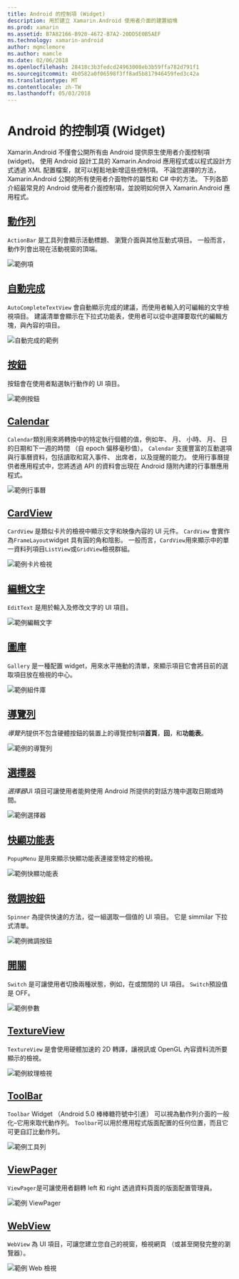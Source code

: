 ```yaml
---
title: Android 的控制項 (Widget)
description: 用於建立 Xamarin.Android 使用者介面的建置組塊
ms.prod: xamarin
ms.assetid: B7A82166-B920-4672-B7A2-20DD5E0B5AEF
ms.technology: xamarin-android
author: mgmclemore
ms.author: mamcle
ms.date: 02/06/2018
ms.openlocfilehash: 28418c3b3fedcd24963008eb3b59ffa782d791f1
ms.sourcegitcommit: 4b0582a0f06598f3ff8ad5b817946459fed3c42a
ms.translationtype: MT
ms.contentlocale: zh-TW
ms.lasthandoff: 05/03/2018
---
```

# <a name="android-controls-widgets"></a>Android 的控制項 (Widget)

Xamarin.Android 不僅會公開所有由 Android 提供原生使用者介面控制項 (widget)。 使用 Android 設計工具的 Xamarin.Android 應用程式或以程式設計方式透過 XML 配置檔案，就可以輕鬆地新增這些控制項。 不論您選擇的方法，Xamarin.Android 公開的所有使用者介面物件的屬性和 C# 中的方法。 下列各節介紹最常見的 Android 使用者介面控制項，並說明如何併入 Xamarin.Android 應用程式。

## <a name="action-barandroiduser-interfacecontrolsaction-barmd"></a>[動作列](~/android/user-interface/controls/action-bar.md) 

`ActionBar` 是工具列會顯示活動標題、 瀏覽介面與其他互動式項目。 一般而言，動作列會出現在活動視窗的頂端。

![範例項](images/action-bar.png)


## <a name="auto-completeandroiduser-interfacecontrolsauto-completemd"></a>[自動完成](~/android/user-interface/controls/auto-complete.md)

`AutoCompleteTextView` 會自動顯示完成的建議，而使用者輸入的可編輯的文字檢視項目。 建議清單會顯示在下拉式功能表，使用者可以從中選擇要取代的編輯方塊，與內容的項目。

![自動完成的範例](images/auto-complete.png)


## <a name="buttonsandroiduser-interfacecontrolsbuttonsindexmd"></a>[按鈕](~/android/user-interface/controls/buttons/index.md)

按鈕會在使用者點選執行動作的 UI 項目。

![範例按鈕](images/buttons.png)


## <a name="calendarandroiduser-interfacecontrolscalendarmd"></a>[Calendar](~/android/user-interface/controls/calendar.md)

`Calendar`類別用來將轉換中的特定執行個體的值，例如年、 月、 小時、 月、 日的日期和下一週的時間 （自 epoch 偏移毫秒值）。
`Calendar` 支援豐富的互動選項與行事曆資料，包括讀取和寫入事件、 出席者，以及提醒的能力。 使用行事曆提供者應用程式中，您將透過 API 的資料會出現在 Android 隨附內建的行事曆應用程式。

![範例行事曆](images/calendar.png)


## <a name="cardviewandroiduser-interfacecontrolscard-viewmd"></a>[CardView](~/android/user-interface/controls/card-view.md)

`CardView` 是類似卡片的檢視中顯示文字和映像內容的 UI 元件。 `CardView` 會實作為`FrameLayout`widget 具有圓的角和陰影。 一般而言，`CardView`用來顯示中的單一資料列項目`ListView`或`GridView`檢視群組。

![範例卡片檢視](images/cardview.png)


## <a name="edit-textandroiduser-interfacecontrolsedit-textmd"></a>[編輯文字](~/android/user-interface/controls/edit-text.md)

`EditText` 是用於輸入及修改文字的 UI 項目。

![範例編輯文字](images/edit-text.png)


## <a name="galleryandroiduser-interfacecontrolsgallerymd"></a>[圖庫](~/android/user-interface/controls/gallery.md)

`Gallery` 是一種配置 widget，用來水平捲動的清單，來顯示項目它會將目前的選取項目放在檢視的中心。

![範例組件庫](images/gallery.png)


## <a name="navigation-barandroiduser-interfacecontrolsnavigation-barmd"></a>[導覽列](~/android/user-interface/controls/navigation-bar.md)

*導覽列*提供不包含硬體按鈕的裝置上的導覽控制項**首頁**，**回**，和**功能表**。

![範例的導覽列](images/navigation-bar.png)


## <a name="pickersandroiduser-interfacecontrolspickersindexmd"></a>[選擇器](~/android/user-interface/controls/pickers/index.md)

*選擇器*UI 項目可讓使用者能夠使用 Android 所提供的對話方塊中選取日期或時間。

![範例選擇器](images/picker.png)


## <a name="popup-menuandroiduser-interfacecontrolspopup-menumd"></a>[快顯功能表](~/android/user-interface/controls/popup-menu.md)

`PopupMenu` 是用來顯示快顯功能表連接至特定的檢視。

![範例快顯功能表](images/popup-menu.png)


## <a name="spinnerandroiduser-interfacecontrolsspinnermd"></a>[微調按鈕](~/android/user-interface/controls/spinner.md)

`Spinner` 為提供快速的方法，從一組選取一個值的 UI 項目。 它是 simmilar 下拉式清單。 

![範例微調按鈕](images/spinner.png)


## <a name="switchandroiduser-interfacecontrolsswitchmd"></a>[開關](~/android/user-interface/controls/switch.md)

`Switch` 是可讓使用者切換兩種狀態，例如，在或關閉的 UI 項目。 `Switch`預設值是 OFF。

![範例參數](images/switch.png)


## <a name="textureviewandroiduser-interfacecontrolstexture-viewmd"></a>[TextureView](~/android/user-interface/controls/texture-view.md)

`TextureView` 是會使用硬體加速的 2D 轉譯，讓視訊或 OpenGL 內容資料流所要顯示的檢視。

![範例紋理檢視](images/texture-view.png)


## <a name="toolbarandroiduser-interfacecontrolstool-barindexmd"></a>[ToolBar](~/android/user-interface/controls/tool-bar/index.md)

`Toolbar` Widget （Android 5.0 棒棒糖符號中引進） 可以視為動作列介面的一般化&ndash;它用來取代動作列。 `Toolbar`可以用於應用程式版面配置的任何位置，而且它可更自訂比動作列。

![範例工具列](images/toolbar.png)


## <a name="viewpagerandroiduser-interfacecontrolsview-pagerindexmd"></a>[ViewPager](~/android/user-interface/controls/view-pager/index.md) 

`ViewPager`是可讓使用者翻轉 left 和 right 透過資料頁面的版面配置管理員。

![範例 ViewPager](images/viewpager.png)


## <a name="webviewandroiduser-interfacecontrolsweb-viewmd"></a>[WebView](~/android/user-interface/controls/web-view.md)

`WebView` 為 UI 項目，可讓您建立您自己的視窗，檢視網頁 （或甚至開發完整的瀏覽器）。

![範例 Web 檢視](images/web-view.png)

